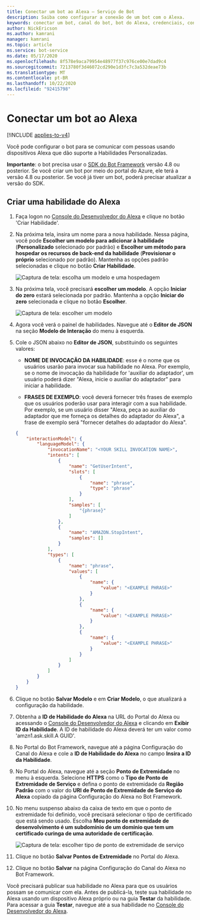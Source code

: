 ```yaml
---
title: Conectar um bot ao Alexa – Serviço de Bot
description: Saiba como configurar a conexão de um bot com o Alexa.
keywords: conectar um bot, canal do bot, bot do Alexa, credenciais, configurar, telefone
author: NickEricson
ms.author: kamrani
manager: kamrani
ms.topic: article
ms.service: bot-service
ms.date: 05/17/2020
ms.openlocfilehash: 8f578e9aca79954e48977f37c976ce00e7dad9c4
ms.sourcegitcommit: 7213780f3d46072cd290e1d3fc7c3a532deae73b
ms.translationtype: MT
ms.contentlocale: pt-BR
ms.lasthandoff: 10/22/2020
ms.locfileid: "92415798"
---
```

# <a name="connect-a-bot-to-alexa"></a>Conectar um bot ao Alexa

[!INCLUDE [applies-to-v4](includes/applies-to-v4-current.md)]

Você pode configurar o bot para se comunicar com pessoas usando dispositivos Alexa que dão suporte a Habilidades Personalizadas.

**Importante**: o bot precisa usar o [SDK do Bot Framework](https://github.com/microsoft/botframework-sdk) versão 4.8 ou posterior. Se você criar um bot por meio do portal do Azure, ele terá a versão 4.8 ou posterior. Se você já tiver um bot, poderá precisar atualizar a versão do SDK.

## <a name="create-an-alexa-skill"></a>Criar uma habilidade do Alexa

1. Faça logon no [Console do Desenvolvedor do Alexa](https://developer.amazon.com/alexa/console/ask) e clique no botão 'Criar Habilidade'.

1. Na próxima tela, insira um nome para a nova habilidade.  Nessa página, você pode **Escolher um modelo para adicionar à habilidade** (**Personalizado** selecionado por padrão) e **Escolher um método para hospedar os recursos de back-end da habilidade** (**Provisionar o próprio** selecionado por padrão).  Mantenha as opções padrão selecionadas e clique no botão **Criar Habilidade**.

    ![Captura de tela: escolha um modelo e uma hospedagem](./media/channels/alexa-create-skill-options.png)

1. Na próxima tela, você precisará **escolher um modelo**.  A opção **Iniciar do zero** estará selecionada por padrão. Mantenha a opção **Iniciar do zero** selecionada e clique no botão **Escolher**.

    ![Captura de tela: escolher um modelo](./media/channels/alexa-create-skill-options2.png)

1. Agora você verá o painel de habilidades. Navegue até o **Editor de JSON** na seção **Modelo de Interação** do menu à esquerda.

1. Cole o JSON abaixo no **Editor de JSON**, substituindo os seguintes valores:

    * **NOME DE INVOCAÇÃO DA HABILIDADE**: esse é o nome que os usuários usarão para invocar sua habilidade no Alexa. Por exemplo, se o nome de invocação da habilidade for 'auxiliar do adaptador', um usuário poderá dizer "Alexa, inicie o auxiliar do adaptador" para iniciar a habilidade.

    * **FRASES DE EXEMPLO**: você deverá fornecer três frases de exemplo que os usuários poderão usar para interagir com a sua habilidade.  Por exemplo, se um usuário disser "Alexa, peça ao auxiliar do adaptador que me forneça os detalhes do adaptador do Alexa", a frase de exemplo será "fornecer detalhes do adaptador do Alexa".

    ```json
    {
        "interactionModel": {
            "languageModel": {
                "invocationName": "<YOUR SKILL INVOCATION NAME>",
                "intents": [
                    {
                        "name": "GetUserIntent",
                        "slots": [
                            {
                                "name": "phrase",
                                "type": "phrase"
                            }
                        ],
                        "samples": [
                            "{phrase}"
                        ]
                    },
                    {
                        "name": "AMAZON.StopIntent",
                        "samples": []
                    }
                ],
                "types": [
                    {
                        "name": "phrase",
                        "values": [
                            {
                                "name": {
                                    "value": "<EXAMPLE PHRASE>"
                                }
                            },
                            {
                                "name": {
                                    "value": "<EXAMPLE PHRASE>"
                                }
                            },
                            {
                                "name": {
                                    "value": "<EXAMPLE PHRASE>"
                                }
                            }
                        ]
                    }
                ]
            }
        }
    }
    ```

1. Clique no botão **Salvar Modelo** e em **Criar Modelo**, o que atualizará a configuração da habilidade.

1. Obtenha a **ID de Habilidade do Alexa** na URL do Portal do Alexa ou acessando o [Console do Desenvolvedor do Alexa](https://developer.amazon.com/alexa/console/ask) e clicando em **Exibir ID da Habilidade**. A ID de habilidade do Alexa deverá ter um valor como 'amzn1.ask.skill.A GUID'.

1. No Portal do Bot Framework, navegue até a página Configuração do Canal do Alexa e cole a **ID de Habilidade do Alexa** no campo **Insira a ID da Habilidade**.

1. No Portal do Alexa, navegue até a seção **Ponto de Extremidade** no menu à esquerda.  Selecione **HTTPS** como o **Tipo de Ponto de Extremidade de Serviço** e defina o ponto de extremidade da **Região Padrão** com o valor do **URI de Ponto de Extremidade de Serviço do Alexa** copiado da página Configuração do Alexa no Bot Framework.

1. No menu suspenso abaixo da caixa de texto em que o ponto de extremidade foi definido, você precisará selecionar o tipo de certificado que está sendo usado. Escolha **Meu ponto de extremidade de desenvolvimento é um subdomínio de um domínio que tem um certificado curinga de uma autoridade de certificação**.

    ![Captura de tela: escolher tipo de ponto de extremidade de serviço](./media/channels/alexa-endpoint.PNG)

1. Clique no botão **Salvar Pontos de Extremidade** no Portal do Alexa.

1. Clique no botão **Salvar** na página Configuração do Canal do Alexa no Bot Framework.

Você precisará publicar sua habilidade no Alexa para que os usuários possam se comunicar com ela. Antes de publicá-la, teste sua habilidade no Alexa usando um dispositivo Alexa próprio ou na guia **Testar** da habilidade. Para acessar a guia **Testar**, navegue até a sua habilidade no [Console do Desenvolvedor do Alexa](https://developer.amazon.com/alexa/console/ask).
